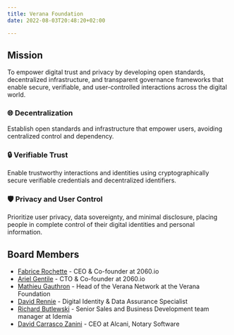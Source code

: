```yaml
---
title: Verana Foundation
date: 2022-08-03T20:48:20+02:00

---
```

## Mission

To empower digital trust and privacy by developing open standards, decentralized infrastructure, and transparent governance frameworks that enable secure, verifiable, and user-controlled interactions across the digital world.

### 🌐 Decentralization

Establish open standards and infrastructure that empower users, avoiding centralized control and dependency.

### 🔒 Verifiable Trust

Enable trustworthy interactions and identities using cryptographically secure verifiable credentials and decentralized identifiers.

### 🛡️ Privacy and User Control

Prioritize user privacy, data sovereignty, and minimal disclosure, placing people in complete control of their digital identities and personal information.

## Board Members

- [Fabrice Rochette](https://www.linkedin.com/in/fabricerochette/) - CEO & Co-founder at 2060.io
- [Ariel Gentile](https://www.linkedin.com/in/aogentile/) - CTO & Co-founder at 2060.io
- [Mathieu Gauthron](https://www.linkedin.com/in/mathieugauthron/) - Head of the Verana Network at the Verana Foundation
- [David Rennie](https://www.linkedin.com/in/david-rennie-b736541/) - Digital Identity & Data Assurance Specialist
- [Richard Butlewski](https://www.linkedin.com/in/richard-butlewski-699204/) - Senior Sales and Business Development team manager at Idemia
- [David Carrasco Zanini](https://www.linkedin.com/in/david-carrasco-zanini-p-7719389b/) - CEO at Alcani, Notary Software
